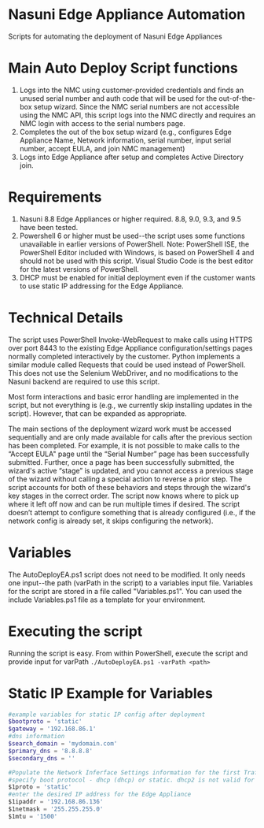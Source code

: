 # Nasuni Edge Appliance Automation
 Scripts for automating the deployment of Nasuni Edge Appliances

# Main Auto Deploy Script functions
1. Logs into the NMC using customer-provided credentials and finds an unused serial number and auth code that will be used for the out-of-the-box setup wizard. Since the NMC serial numbers are not accessible using the NMC API, this script logs into the NMC directly and requires an NMC login with access to the serial numbers page.
2. Completes the out of the box setup wizard (e.g., configures Edge Appliance Name, Network information, serial number, input serial number, accept EULA, and join NMC management)
3. Logs into Edge Appliance after setup and completes Active Directory join.

# Requirements
1. Nasuni 8.8 Edge Appliances or higher required. 8.8, 9.0, 9.3, and 9.5 have been tested.
2. Powershell 6 or higher must be used--the script uses some functions unavailable in earlier versions of PowerShell. Note: PowerShell ISE, the PowerShell Editor included with Windows, is based on PowerShell 4 and should not be used with this script. Visual Studio Code is the best editor for the latest versions of PowerShell.
3. DHCP must be enabled for initial deployment even if the customer wants to use static IP addressing for the Edge Appliance.

# Technical Details
The script uses PowerShell Invoke-WebRequest to make calls using HTTPS over port 8443 to the existing Edge Appliance configuration/settings pages normally completed interactively by the customer. Python implements a similar module called Requests that could be used instead of PowerShell. This does not use the Selenium WebDriver, and no modifications to the Nasuni backend are required to use this script.

Most form interactions and basic error handling are implemented in the script, but not everything is (e.g., we currently skip installing updates in the script). However, that can be expanded as appropriate.

The main sections of the deployment wizard work must be accessed sequentially and are only made available for calls after the previous section has been completed. For example, it is not possible to make calls to the “Accept EULA" page until the “Serial Number” page has been successfully submitted. Further, once a page has been successfully submitted, the wizard's active “stage” is updated, and you cannot access a previous stage of the wizard without calling a special action to reverse a prior step. The script accounts for both of these behaviors and steps through the wizard's key stages in the correct order. The script now knows where to pick up where it left off now and can be run multiple times if desired. The script doesn’t attempt to configure something that is already configured (i.e., if the network config is already set, it skips configuring the network).

# Variables
The AutoDeployEA.ps1 script does not need to be modified. It only needs one input--the path (varPath in the script) to a variables input file. Variables for the script are stored in a file called "Variables.ps1". You can used the include Variables.ps1 file as a template for your environment.

# Executing the script
Running the script is easy. From within PowerShell, execute the script and provide input for varPath
`./AutoDeployEA.ps1 -varPath <path>`

# Static IP Example for Variables
```powershell
#example variables for static IP config after deployment
$bootproto = 'static'
$gateway = '192.168.86.1'
#dns information
$search_domain = 'mydomain.com'
$primary_dns = '8.8.8.8'
$secondary_dns = ''

#Populate the Network Inferface Settings information for the first Traffic Group
#specify boot protocol - dhcp (dhcp) or static. dhcp2 is not valid for traffic groups. For dhcp, set 1proto to DHCP and do not set info for the other variables in this section.
$1proto	= 'static'
#enter the desired IP address for the Edge Appliance
$1ipaddr = '192.168.86.136'
$1netmask =	'255.255.255.0'
$1mtu =	'1500'
```
